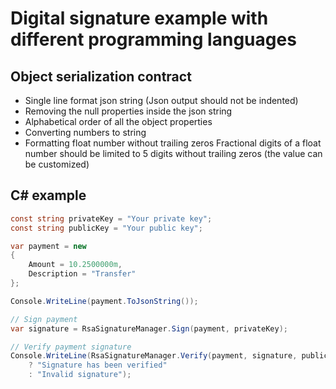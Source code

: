 # Digital signature example with different programming languages

## Object serialization contract

<ul>
    <li>Single line format json string (Json output should not be indented)</li>
    <li>Removing the null properties inside the json string</li>
    <li>Alphabetical order of all the object properties</li>
    <li>Converting numbers to string</li>
    <li> Formatting float number without trailing zeros
    Fractional digits of a float number should be limited to 5   digits without trailing zeros (the value can be customized)</li>
</ul>

## C# example

```csharp
const string privateKey = "Your private key";
const string publicKey = "Your public key";

var payment = new
{
    Amount = 10.2500000m,
    Description = "Transfer"
};

Console.WriteLine(payment.ToJsonString());

// Sign payment 
var signature = RsaSignatureManager.Sign(payment, privateKey);

// Verify payment signature
Console.WriteLine(RsaSignatureManager.Verify(payment, signature, publicKey)
    ? "Signature has been verified"
    : "Invalid signature");
```